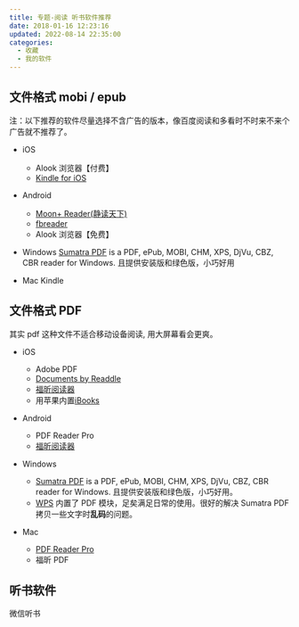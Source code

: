 ```yaml
---
title: 专题-阅读 听书软件推荐
date: 2018-01-16 12:23:16
updated: 2022-08-14 22:35:00
categories:
  - 收藏
  - 我的软件
---
```


## 文件格式 mobi / epub

注：以下推荐的软件尽量选择不含广告的版本，像百度阅读和多看时不时来不来个广告就不推荐了。

* iOS
  * Alook 浏览器【付费】
  * [Kindle for iOS](http://sj.qq.com/myapp/detail.htm?apkName=com.amazon.kindlefc)

* Android
  * [Moon+ Reader(静读天下)](http://www.moondownload.com/)
  * [fbreader](https://fbreader.org/)
  * Alook 浏览器【免费】

* Windows
[Sumatra PDF] is a PDF, ePub, MOBI, CHM, XPS, DjVu, CBZ, CBR reader for Windows. 且提供安装版和绿色版，小巧好用

* Mac
Kindle

## 文件格式 PDF

其实 pdf 这种文件不适合移动设备阅读, 用大屏幕看会更爽。

* iOS
  * Adobe PDF
  * [Documents by Readdle](https://itunes.apple.com/cn/app/documents-by-readdle/id364901807?l=en&mt=8)
  * [福昕阅读器](http://sj.qq.com/myapp/detail.htm?apkName=com.foxit.mobile.pdf.lite)
  * 用苹果内置[iBooks](https://itunes.apple.com/cn/app/ibooks/id364709193?l=en&mt=8)

* Android
  * PDF Reader Pro
  * [福昕阅读器](http://sj.qq.com/myapp/detail.htm?apkName=com.foxit.mobile.pdf.lite)

* Windows
  * [Sumatra PDF] is a PDF, ePub, MOBI, CHM, XPS, DjVu, CBZ, CBR reader for Windows. 且提供安装版和绿色版，小巧好用。
  * [WPS] 内置了 PDF 模块，足矣满足日常的使用。很好的解决 Sumatra PDF 拷贝一些文字时**乱码**的问题。

* Mac
  * [PDF Reader Pro]
  * 福昕 PDF

[阅读星Pro]: http://sj.qq.com/myapp/detail.htm?apkName=com.person.reader
[Sumatra PDF]: https://www.sumatrapdfreader.org/download-free-pdf-viewer.html
[PDF Reader Pro]: http://www.pdfreaderpro.com/
[WPS]: https://pc.wps.cn/

## 听书软件

微信听书
